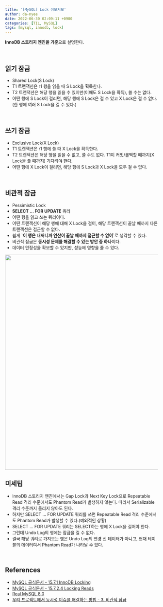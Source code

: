 ```yaml
---
title: '[MySQL] Lock 이모저모'
author: da-nyee
date: 2022-06-30 02:09:11 +0900
categories: [TIL, MySQL]
tags: [mysql, innodb, lock]
---
```


<b>InnoDB 스토리지 엔진을 기준</b>으로 설명한다.<br/>

<br/>

## 읽기 잠금

- Shared Lock(S Lock)
- T1 트랜잭션은 r1 행을 읽을 때 S Lock을 획득한다.
- T2 트랜잭션은 해당 행을 읽을 수 있지만(이때도 S Lock을 획득), 쓸 수는 없다.
- 어떤 행에 S Lock이 걸리면, 해당 행에 S Lock은 걸 수 있고 X Lock은 걸 수 없다.(한 행에 여러 S Lock을 걸 수 있다.)

<br/>

## 쓰기 잠금

- Exclusive Lock(X Lock)
- T1 트랜잭션은 r1 행에 쓸 때 X Lock을 획득한다.
- T2 트랜잭션은 해당 행을 읽을 수 없고, 쓸 수도 없다. T1이 커밋/롤백할 때까지(X Lock을 풀 때까지) 기다려야 한다.
- 어떤 행에 X Lock이 걸리면, 해당 행에 S Lock과 X Lock을 모두 걸 수 없다.

<br/>

## 비관적 잠금

- Pessimistic Lock
- <b>SELECT ... FOR UPDATE</b> 쿼리
- 어떤 행을 읽고 쓰는 쿼리이다.
- 어떤 트랜잭션이 해당 행에 대해 X Lock을 걸어, 해당 트랜잭션이 끝날 때까지 다른 트랜잭션은 접근할 수 없다.
- 쉽게 <b>\`이 행은 내꺼니까 연산이 끝날 때까지 접근할 수 없어\`</b>로 생각할 수 있다.
- 비관적 잠금은 <b>동시성 문제를 해결할 수 있는 방안 중 하나</b>이다.
- 데이터 안정성을 확보할 수 있지만, 성능에 영향을 줄 수 있다.

<img width="706" src="https://user-images.githubusercontent.com/50176238/176254784-fc53c98f-611e-451d-a458-04f133ed9d71.png">

<br/>

## 미세팁

- InnoDB 스토리지 엔진에서는 Gap Lock과 Next Key Lock으로 Repeatable Read 격리 수준에서도 Phantom Read가 발생하지 않는다.
따라서 Serializable 격리 수준까지 올리지 않아도 된다.
- 하지만 SELECT ... FOR UPDATE 쿼리를 쓰면 Repeatable Read 격리 수준에서도 Phantom Read가 발생할 수 있다.(예외적인 상황)
- SELECT ... FOR UPDATE 쿼리는 SELECT하는 행에 X Lock을 걸어야 한다.
- 그런데 Undo Log의 행에는 잠금을 걸 수 없다.
- 결국 해당 쿼리로 가져오는 행은 Undo Log의 변경 전 데이터가 아니고, 현재 테이블의 데이터여서 Phantom Read가 나타날 수 있다.

<br/>

## References

- [MySQL 공식문서 - 15.7.1 InnoDB Locking](https://dev.mysql.com/doc/refman/8.0/en/innodb-locking.html)
- [MySQL 공식문서 - 15.7.2.4 Locking Reads](https://dev.mysql.com/doc/refman/8.0/en/innodb-locking-reads.html)
- [Real MySQL 8.0](http://www.kyobobook.co.kr/product/detailViewKor.laf?mallGb=KOR&ejkGb=KOR&barcode=9791158392703)
- [우리 프로젝트에서 동시성 이슈를 해결하는 방법 - 3. 비관적 잠금](https://wannte.tistory.com/22)